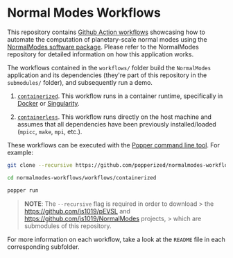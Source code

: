 # Normal Modes Workflows

This repository contains [Github Action workflows][gha] showcasing how 
to automate the computation of planetary-scale normal modes using the 
[NormalModes software package][nmgh]. Please refer to the NormalModes 
repository for detailed information on how this application works.

The workflows contained in the `workflows/` folder build the 
`NormalModes` application and its dependencies (they're part of this 
repository in the `submodules/` folder), and subsequently run a demo.

 1. [`containerized`](./workflows/containerized). This workflow runs 
    in a container runtime, specifically in [Docker][docker] or 
    [Singularity][singularity].

 2. [`containerless`](./workflows/containerless). This workflow runs 
    directly on the host machine and assumes that all dependencies 
    have been previously installed/loaded (`mpicc`, `make`, `mpi`, 
    etc.).

These workflows can be executed with the [Popper command line 
tool][popper]. For example:

```bash
git clone --recursive https://github.com/popperized/normalmodes-workflows

cd normalmodes-workflows/workflows/containerized

popper run
```

> **NOTE**: The `--recursive` flag is required in order to download > 
> the <https://github.com/js1019/pEVSL> and 
> <https://github.com/js1019/NormalModes> projects, > which are 
> submodules of this repository.

For more information on each workflow, take a look at the `README`
file in each corresponding subfolder.

[pevsl]: https://github.com/js1019/pEVSL
[gha]: https://developer.github.com/actions/managing-workflows/workflow-configuration-options/#example-workflow
[popper]: https://github.com/systemslab/popper
[singularity]: https://github.com/sylabs/singularity
[docker]: https://get.docker.com
[nm]: https://en.wikipedia.org/wiki/Normal_mode
[nmgh]: https://github.com/js1019/NormalModes

